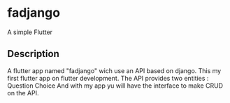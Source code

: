 # fadjango
A simple Flutter 
## Description
A flutter app named "fadjango" wich use an API based on django.
This my first flutter app on flutter development. 
The API provides two entities :
  Question 
  Choice
And with my app yu will have the interface to make CRUD on the API.
